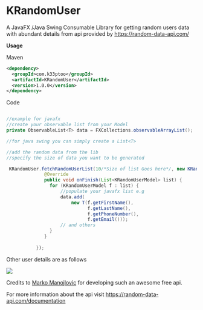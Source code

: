 # KRandomUser
A JavaFX /Java Swing Consumable Library for getting random users data with abundant details from api provided by https://random-data-api.com/

**Usage** 

Maven

``` xml
<dependency>
  <groupId>com.k33ptoo</groupId>
  <artifactId>KRandomUser</artifactId>
  <version>1.0.0</version>
</dependency>

```

Code

``` java

//example for javafx
//create your observable list from your Model
private ObservableList<T> data = FXCollections.observableArrayList();

//for java swing you can simply create a List<T>

//add the random data from the lib
//specify the size of data you want to be generated

 KRandomUser.fetchRandomUserList(10/*Size of list Goes here*/, new KRandomUserCallback()) {
              @Override
              public void onFinish(List<KRandomUserModel> list) {
                for (KRandomUserModel f : list) {
                    //populate your javafx list e.g
                    data.add(
                        new T(f.getFirstName(),
                              f.getLastName(), 
                              f.getPhoneNumber(), 
                              f.getEmail()));
                    // and others
                }
              }
             
           });

```
Other user details are as follows

![](https://github.com/k33ptoo/KRandomUser/blob/main/getMore.png)

Credits to [Marko Manojlovic](https://github.com/thecookieorg) for developing such an awesome free api.

For more information about the api visit https://random-data-api.com/documentation